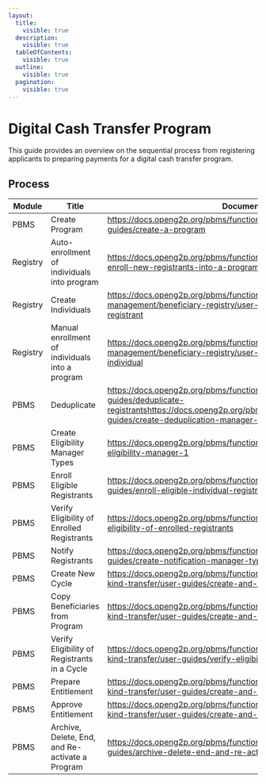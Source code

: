 ```yaml
---
layout:
  title:
    visible: true
  description:
    visible: true
  tableOfContents:
    visible: true
  outline:
    visible: true
  pagination:
    visible: true
---
```


# Digital Cash Transfer Program

This guide provides an overview on the sequential process from registering applicants to preparing payments for a digital cash transfer program.&#x20;

## Process

<table><thead><tr><th width="143">Module</th><th width="233">Title</th><th>Document link</th></tr></thead><tbody><tr><td>PBMS</td><td>Create Program</td><td><a href="https://docs.openg2p.org/pbms/functionality/program-management/user-guides/create-a-program">https://docs.openg2p.org/pbms/functionality/program-management/user-guides/create-a-program<br></a></td></tr><tr><td>Registry</td><td>Auto-enrollment of individuals into program</td><td><a href="https://docs.openg2p.org/pbms/functionality/enrolment/user-guides/auto-enroll-new-registrants-into-a-program">https://docs.openg2p.org/pbms/functionality/enrolment/user-guides/auto-enroll-new-registrants-into-a-program</a></td></tr><tr><td>Registry</td><td>Create Individuals</td><td><a href="https://docs.openg2p.org/pbms/functionality/beneficiary-management/beneficiary-registry/user-guides/create-an-individual-registrant">https://docs.openg2p.org/pbms/functionality/beneficiary-management/beneficiary-registry/user-guides/create-an-individual-registrant<br></a></td></tr><tr><td>Registry</td><td>Manual enrollment of individuals into a program</td><td><a href="https://docs.openg2p.org/pbms/functionality/beneficiary-management/beneficiary-registry/user-guides/assign-a-program-to-an-individual">https://docs.openg2p.org/pbms/functionality/beneficiary-management/beneficiary-registry/user-guides/assign-a-program-to-an-individual<br></a></td></tr><tr><td>PBMS</td><td>Deduplicate</td><td><a href="https://docs.openg2p.org/pbms/functionality/deduplication/user-guides/deduplicate-registrants">https://docs.openg2p.org/pbms/functionality/deduplication/user-guides/deduplicate-registrants</a><a href="https://docs.openg2p.org/pbms/functionality/deduplication/user-guides/create-deduplication-manager-types">https://docs.openg2p.org/pbms/functionality/deduplication/user-guides/create-deduplication-manager-types</a><a href="https://docs.openg2p.org/pbms/functionality/deduplication/user-guides/deduplicate-registrants"><br></a></td></tr><tr><td>PBMS</td><td>Create Eligibility Manager Types</td><td><a href="https://docs.openg2p.org/pbms/functionality/eligibility/user-guides/create-eligibility-manager-1">https://docs.openg2p.org/pbms/functionality/eligibility/user-guides/create-eligibility-manager-1<br></a></td></tr><tr><td>PBMS</td><td>Enroll Eligible Registrants</td><td><a href="https://docs.openg2p.org/pbms/functionality/enrolment/user-guides/enroll-eligible-individual-registrants-into-a-program">https://docs.openg2p.org/pbms/functionality/enrolment/user-guides/enroll-eligible-individual-registrants-into-a-program</a></td></tr><tr><td>PBMS</td><td>Verify Eligibility of Enrolled Registrants</td><td><a href="https://docs.openg2p.org/pbms/functionality/eligibility/user-guides/verify-eligibility-of-enrolled-registrants">https://docs.openg2p.org/pbms/functionality/eligibility/user-guides/verify-eligibility-of-enrolled-registrants</a></td></tr><tr><td>PBMS</td><td>Notify Registrants </td><td><a href="https://docs.openg2p.org/pbms/functionality/notifications/user-guides/create-notification-manager-types">https://docs.openg2p.org/pbms/functionality/notifications/user-guides/create-notification-manager-types<br></a></td></tr><tr><td>PBMS</td><td>Create New Cycle</td><td><a href="https://docs.openg2p.org/pbms/functionality/disbursement-cycles/in-kind-transfer/user-guides/create-and-approve-disbursement-cycle">https://docs.openg2p.org/pbms/functionality/disbursement-cycles/in-kind-transfer/user-guides/create-and-approve-disbursement-cycle<br></a></td></tr><tr><td>PBMS</td><td>Copy Beneficiaries from   Program</td><td><a href="https://docs.openg2p.org/pbms/functionality/disbursement-cycles/in-kind-transfer/user-guides/create-and-approve-disbursement-cycle">https://docs.openg2p.org/pbms/functionality/disbursement-cycles/in-kind-transfer/user-guides/create-and-approve-disbursement-cycle<br></a></td></tr><tr><td>PBMS</td><td>Verify Eligibility of Registrants in a Cycle</td><td><a href="https://docs.openg2p.org/pbms/functionality/disbursement-cycles/in-kind-transfer/user-guides/verify-eligibility-of-registrants-in-a-cycle">https://docs.openg2p.org/pbms/functionality/disbursement-cycles/in-kind-transfer/user-guides/verify-eligibility-of-registrants-in-a-cycle</a></td></tr><tr><td>PBMS</td><td>Prepare Entitlement</td><td><a href="https://docs.openg2p.org/pbms/functionality/disbursement-cycles/in-kind-transfer/user-guides/create-and-approve-disbursement-cycle">https://docs.openg2p.org/pbms/functionality/disbursement-cycles/in-kind-transfer/user-guides/create-and-approve-disbursement-cycle</a></td></tr><tr><td>PBMS</td><td>Approve Entitlement</td><td><a href="https://docs.openg2p.org/pbms/functionality/disbursement-cycles/in-kind-transfer/user-guides/create-and-approve-disbursement-cycle">https://docs.openg2p.org/pbms/functionality/disbursement-cycles/in-kind-transfer/user-guides/create-and-approve-disbursement-cycle<br></a></td></tr><tr><td>PBMS</td><td>Archive, Delete, End, and Re-activate a Program</td><td><a href="https://docs.openg2p.org/pbms/functionality/program-management/user-guides/archive-delete-end-and-re-activate-a-program">https://docs.openg2p.org/pbms/functionality/program-management/user-guides/archive-delete-end-and-re-activate-a-program</a></td></tr></tbody></table>
